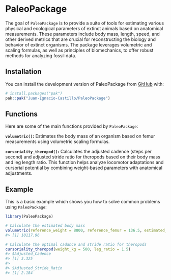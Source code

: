 
<!-- README.md is generated from README.Rmd. Please edit that file -->

# PaleoPackage

<!-- badges: start -->
<!-- badges: end -->

The goal of `PaleoPackage` is to provide a suite of tools for estimating
various physical and ecological parameters of extinct animals based on
anatomical measurements. These parameters include body mass, length,
speed, and other derived metrics that are crucial for reconstructing the
biology and behavior of extinct organisms. The package leverages
volumetric and scaling formulas, as well as principles of biomechanics,
to offer robust methods for analyzing fossil data.

## Installation

You can install the development version of PaleoPackage from
[GitHub](https://github.com/) with:

``` r
# install.packages("pak")
pak::pak("Juan-Ignacio-Castillo/PaleoPackage")
```

## Functions

Here are some of the main functions provided by `PaleoPackage`:

**`volumetric()`:** Estimates the body mass of an organism based on
femur measurements using volumetric scaling formulas.

**`cursoriality_theropod()`:** Calculates the adjusted cadence (steps
per second) and adjusted stride ratio for theropods based on their body
mass and leg length ratio. This function helps analyze locomotor
adaptations and cursorial potential by combining weight-based parameters
with anatomical adjustments.

## Example

This is a basic example which shows you how to solve common problems
using `PaleoPackage`:

``` r
library(PaleoPackage)
```

``` r
# Calculate the estimated body mass
volumetric(reference_weight = 8800, reference_femur = 136.5, estimated_femur = 143)
#> [1] 10117.96
```

``` r
# Calculate the optimal cadance and stride ratio for theropods
cursoriality_theropod(weight_kg = 500, leg_ratio = 1.5)
#> $Adjusted_Cadence
#> [1] 3.325
#> 
#> $Adjusted_Stride_Ratio
#> [1] 2.184
```
